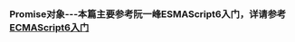 ### Promise对象---本篇主要参考阮一峰ESMAScript6入门，详请参考[ECMAScript6入门](http://es6.ruanyifeng.com/#docs/promise)


    